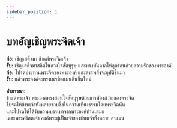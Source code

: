 ```yaml
---
sidebar_position: 1
---
```


# บทอัญเชิญพระจิตเจ้า

**ก่อ:**  เชิญเสด็จมา ข้าแต่พระจิตเจ้า  
**รับ:**  เชิญเสด็จมาสถิตในดวงใจสัตบุรุษ และทรงบันดาลให้ลุกร้อนด้วยความรักของพระองค์  
**ก่อ:**  โปรดประทานพระจิตของพระองค์ และสรรพสิ่งจะอุบัติขึ้นมา  
**รับ:**  แล้วพระองค์จะทรงเนรมิตแผ่นดินขึ้นใหม่  

**คำภาวนา:**  
ข้าแต่พระเจ้า พระองค์ทรงสอนใจสัตบุรุษด้วยการส่องสว่างของพระจิต  
โปรดให้ข้าพเจ้าทั้งหลายซาบซึ้งในความเที่ยงธรรมโดยพระจิตนั้น  
และโปรดให้ได้รับความบรรเทาจากพระองค์ท่านเสมอ  
เดชะพระคริสตเจ้า องค์พระผู้เป็นเจ้าของข้าพเจ้าทั้งหลาย อาแมน
